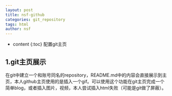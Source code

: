 ```yaml
---
layout: post
title: nsf-github
categories: git_repository
tags: html
author: nsf
---
```


* content
{:toc}
配置git主页




## 1.git主页展示

在git中建立一个和账号同名的repository，README.md中的内容会直接展示到主页，本人github主页使用的是插入一个gif。可以使用这个功能在git主页完成一个简单blog，或者插入图片，视频，本人尝试插入html失败（可能是git做了屏蔽）。
